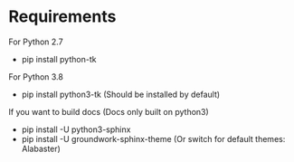 # Requirements
For Python 2.7
* pip install python-tk

For Python 3.8
* pip install python3-tk    (Should be installed by default)

If you want to build docs   (Docs only built on python3)
* pip install -U python3-sphinx
* pip install -U groundwork-sphinx-theme    (Or switch for default themes: Alabaster)
